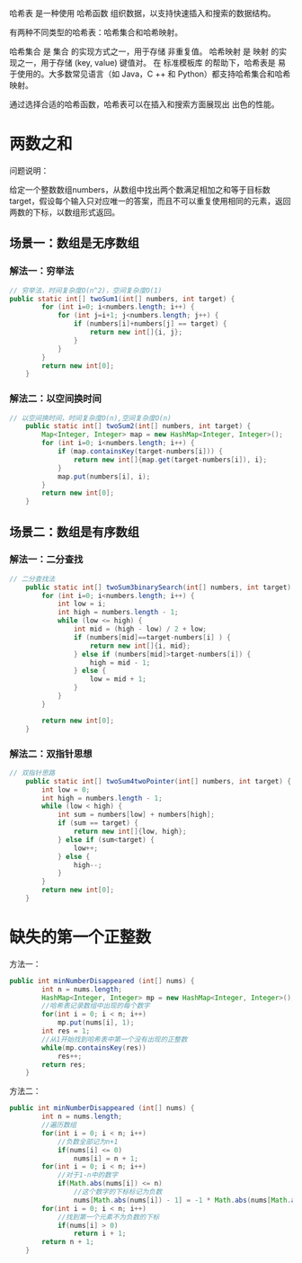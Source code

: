 哈希表 是一种使用 哈希函数 组织数据，以支持快速插入和搜索的数据结构。

有两种不同类型的哈希表：哈希集合和哈希映射。

哈希集合 是 集合 的实现方式之一，用于存储 非重复值。
哈希映射 是 映射 的实现之一，用于存储 (key, value) 键值对。
在 标准模板库 的帮助下，哈希表是 易于使用的。大多数常见语言（如 Java，C ++ 和 Python）都支持哈希集合和哈希映射。

通过选择合适的哈希函数，哈希表可以在插入和搜索方面展现出 出色的性能。

# 两数之和

问题说明：

给定一个整数数组numbers，从数组中找出两个数满足相加之和等于目标数target，假设每个输入只对应唯一的答案，而且不可以重复使用相同的元素，返回两数的下标，以数组形式返回。

## 场景一：数组是无序数组

### 解法一：穷举法
```java
// 穷举法，时间复杂度O(n^2)，空间复杂度O(1)
public static int[] twoSum1(int[] numbers, int target) {
        for (int i=0; i<numbers.length; i++) {
            for (int j=i+1; j<numbers.length; j++) {
                if (numbers[i]+numbers[j] == target) {
                    return new int[]{i, j};
                }
            }
        }
        return new int[0];
    }
```
### 解法二：以空间换时间
```java
// 以空间换时间，时间复杂度O(n),空间复杂度O(n)
    public static int[] twoSum2(int[] numbers, int target) {
        Map<Integer, Integer> map = new HashMap<Integer, Integer>();
        for (int i=0; i<numbers.length; i++) {
            if (map.containsKey(target-numbers[i])) {
                return new int[]{map.get(target-numbers[i]), i};
            }
            map.put(numbers[i], i);
        }
        return new int[0];
    }

```

## 场景二：数组是有序数组

### 解法一：二分查找
```java
// 二分查找法
    public static int[] twoSum3binarySearch(int[] numbers, int target) {
        for (int i=0; i<numbers.length; i++) {
            int low = i;
            int high = numbers.length - 1;
            while (low <= high) {
                int mid = (high - low) / 2 + low;
                if (numbers[mid]==target-numbers[i] ) {
                    return new int[]{i, mid};
                } else if (numbers[mid]>target-numbers[i]) {
                    high = mid - 1;
                } else {
                    low = mid + 1;
                }
            }
        }

        return new int[0];
    }
```

### 解法二：双指针思想
```java
// 双指针思路
    public static int[] twoSum4twoPointer(int[] numbers, int target) {
        int low = 0;
        int high = numbers.length - 1;
        while (low < high) {
            int sum = numbers[low] + numbers[high];
            if (sum == target) {
                return new int[]{low, high};
            } else if (sum<target) {
                low++;
            } else {
                high--;
            }
        }
        return new int[0];
    }
```

# 缺失的第一个正整数

方法一：

```java
public int minNumberDisappeared (int[] nums) {
        int n = nums.length;
        HashMap<Integer, Integer> mp = new HashMap<Integer, Integer>();
        //哈希表记录数组中出现的每个数字
        for(int i = 0; i < n; i++)
            mp.put(nums[i], 1);
        int res = 1;
        //从1开始找到哈希表中第一个没有出现的正整数
        while(mp.containsKey(res))
            res++;
        return res;
    }
```

方法二：

```java
public int minNumberDisappeared (int[] nums) {
        int n = nums.length;
        //遍历数组
        for(int i = 0; i < n; i++)
            //负数全部记为n+1
            if(nums[i] <= 0)
                nums[i] = n + 1;
        for(int i = 0; i < n; i++)
            //对于1-n中的数字
            if(Math.abs(nums[i]) <= n)
                //这个数字的下标标记为负数
                nums[Math.abs(nums[i]) - 1] = -1 * Math.abs(nums[Math.abs(nums[i]) - 1]);
        for(int i = 0; i < n; i++)
            //找到第一个元素不为负数的下标
            if(nums[i] > 0)
                return i + 1;
        return n + 1;
    }
```





